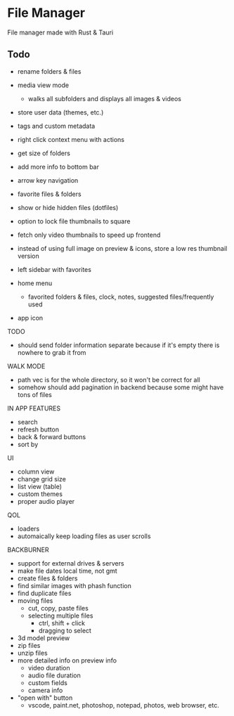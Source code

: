 # File Manager

File manager made with Rust & Tauri

## Todo

- rename folders & files
- media view mode
  - walks all subfolders and displays all images & videos 
- store user data (themes, etc.)
- tags and custom metadata
- right click context menu with actions
- get size of folders
- add more info to bottom bar

- arrow key navigation
- favorite files & folders
- show or hide hidden files (dotfiles)
- option to lock file thumbnails to square
- fetch only video thumbnails to speed up frontend
- instead of using full image on preview & icons, store a low res thumbnail version
- left sidebar with favorites
- home menu
  - favorited folders & files, clock, notes, suggested files/frequently used
- app icon


TODO
- should send folder information separate because if it's empty there is nowhere to grab it from

WALK MODE
- path vec is for the whole directory, so it won't be correct for all
- somehow should add pagination in backend because some might have tons of files

IN APP FEATURES
- search
- refresh button
- back & forward buttons
- sort by

UI
- column view
- change grid size
- list view (table)
- custom themes
- proper audio player


QOL
- loaders
- automaically keep loading files as user scrolls


BACKBURNER
- support for external drives & servers
- make file dates local time, not gmt
- create files & folders
- find similar images with phash function
- find duplicate files
- moving files
  - cut, copy, paste files
  - selecting multiple files
    - ctrl, shift + click
    - dragging to select
- 3d model preview
- zip files
- unzip files
- more detailed info on preview info
  - video duration
  - audio file duration
  - custom fields
  - camera info
- "open with" button
  - vscode, paint.net, photoshop, notepad, photos, web browser, etc.